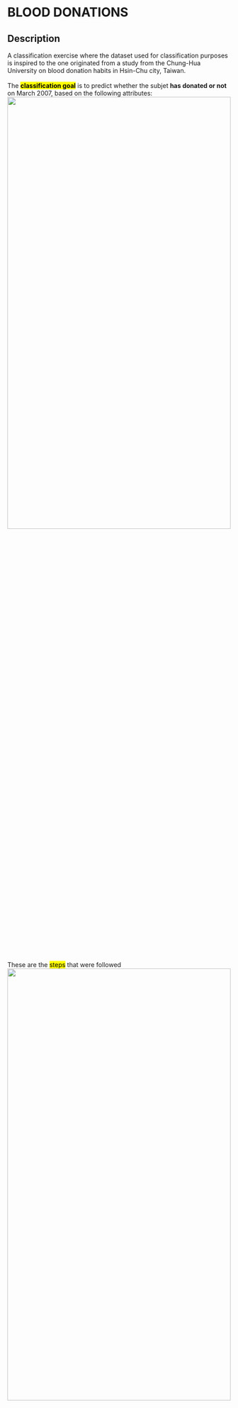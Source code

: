 <h1>BLOOD DONATIONS</h1>

<h2>Description</h2>
A classification exercise where the dataset used for classification purposes is inspired to the one originated from a study from the Chung-Hua University on blood donation habits in Hsin-Chu city, Taiwan.
<br>
<br>
The <b><mark>classification goal</mark></b> is to predict whether the subjet <b>has donated or not</b> on March 2007, based on the following attributes:
<br>
<img src="https://i.imgur.com/Wr2nonc.png" height="50%" width="100%" alt=""/>
<br>
These are the <mark>steps</mark> that were followed
<br>
<img src="https://i.imgur.com/X1CpxCJ.png" height="50%" width="100%" alt=""/>

<h2>Results</h2>
<ul>
  <li>DATABASE OVERVIEW<br>
<img src="https://i.imgur.com/dpnWeJu.png" height="50%" width="80%" alt=""/> </b></li>
  <li>CORRELATION ANALYSIS<br>
<img src="https://i.imgur.com/97Xj6gm.png" height="50%" width="60%" alt=""/> </b></li>
  <li>DIFFERENT CLASSIFIERS USED<br>
<img src="https://i.imgur.com/zuXxcNU.png" height="50%" width="30%" alt=""/> <img src="https://i.imgur.com/IQ6jQ3K.png" height="50%" width="31%" alt=""/> </b>
<img src="https://i.imgur.com/RcnvAYd.png" height="50%" width="31%" alt=""/> <img src="https://i.imgur.com/29RksNR.png" height="50%" width="31%" alt=""/>
<img src="https://i.imgur.com/IHp4qCa.png" height="50%" width="30%" alt=""/></li> 
  <li>PERFORMANCES: we used the <mark>F1 metric</mark> on the positive observations as the metric to compare the different models<br>
<img src="https://i.imgur.com/HLSYt1T.png" height="50%" width="50%" alt=""/> </b> <img src="https://i.imgur.com/H5JMUNT.png" height="50%" width="100%" alt=""/></li> 
   <li>TEST THE MODELS ON A TEST SET: these are the values of F1 and accuracy obtained on the test set used <br>
<img src="https://i.imgur.com/VWu4hBc.png" height="50%" width="60%" alt=""/> 
<img src="https://i.imgur.com/e1uXwPn.png" height="50%" width="60%" alt=""/> </b></li>
  
</ul>





<br>
<br>
<h3>Disclaimer</h3>
Some of these projects were inspired by my university experiences. All the exercises/projects you will find have been modified from the originals to adapt them to personal needs.
!!!I would like to point out that the following description may be obsolete at the time of your inspection as the content is continuously updated and revised.!!!
<br />


<h2>Languages and Utilities Used</h2>

- <b>Python</b>
- <b>Pandas, NumPy & Seaborn</b>

<h2>Environments Used </h2>

- <b>Jupyter Notebook</b> 

